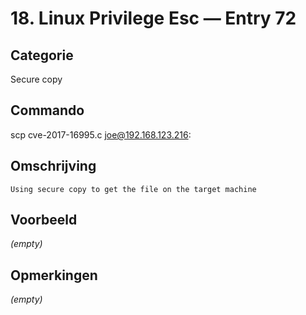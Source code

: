 # 18. Linux Privilege Esc — Entry 72

## Categorie

Secure copy

## Commando

scp cve-2017-16995.c joe@192.168.123.216:

## Omschrijving

```
Using secure copy to get the file on the target machine
```

## Voorbeeld

_(empty)_

## Opmerkingen

_(empty)_

